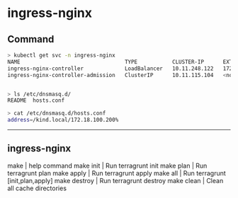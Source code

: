 # ingress-nginx

## Command 
```sh
> kubectl get svc -n ingress-nginx                                                                                                      
NAME                                 TYPE           CLUSTER-IP      EXTERNAL-IP      PORT(S)                      AGE
ingress-nginx-controller             LoadBalancer   10.11.248.122   172.18.100.200   80:32645/TCP,443:31335/TCP   24h
ingress-nginx-controller-admission   ClusterIP      10.11.115.104   <none>           443/TCP                      24h


> ls /etc/dnsmasq.d/         
README  hosts.conf

> cat /etc/dnsmasq.d/hosts.conf
address=/kind.local/172.18.100.200%

```

 ------------------------------------
 ingress-nginx
 ------------------------------------

 make | help command
 make init | Run terragrunt init
 make plan | Run terragrunt plan
 make apply | Run terragrunt apply
 make all | Run terragrunt [init,plan,apply]
 make destroy | Run terragrunt destroy
 make clean | Clean all cache directories
```